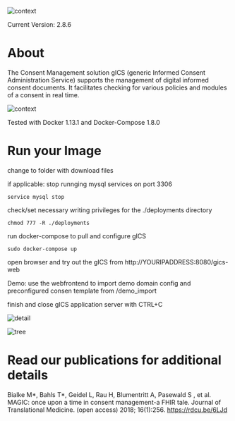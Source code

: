 ![context](https://user-images.githubusercontent.com/12081369/49164555-a27e5180-f32f-11e8-8725-7b97e35134b5.png)

Current Version: 2.8.6

# About #

The Consent Management solution gICS (generic Informed Consent Administration Service) supports the management of digital informed consent documents. It facilitates checking  for various policies and modules of a consent in real time. 

![context](https://user-images.githubusercontent.com/22166209/42631209-c1a9e236-85d9-11e8-94e8-74b5022a2f43.PNG)

Tested with Docker 1.13.1 and Docker-Compose 1.8.0

# Run your Image #
change to folder with download files			

if applicable: stop runnging mysql services on port 3306 

```service mysql stop```

check/set necessary writing privileges for the ./deployments directory

```chmod 777 -R ./deployments```

run docker-compose to pull and configure gICS

```sudo docker-compose up```

open browser and try out the gICS from http://YOURIPADDRESS:8080/gics-web

Demo: use the webfrontend to import demo domain config and preconfigured consen template from /demo_import

finish and close gICS application server with CTRL+C

![detail](https://user-images.githubusercontent.com/22166209/42631227-d0d2c688-85d9-11e8-9612-4f7994d4e49c.PNG)

![tree](https://user-images.githubusercontent.com/22166209/42631235-da0df7b8-85d9-11e8-9069-a3d4ad62cd53.PNG)

# Read our publications for additional details #
Bialke M*, Bahls T*, Geidel L, Rau H, Blumentritt A, Pasewald S , et al.
MAGIC: once upon a time in consent management-a FHIR tale.
Journal of Translational Medicine. (open access) 2018; 16(1):256.
https://rdcu.be/6LJd 
